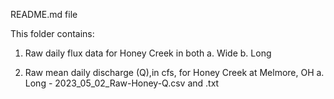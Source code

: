 README.md file

This folder contains:
1. Raw daily flux data for Honey Creek in both 
  a. Wide
  b. Long
  
2. Raw mean daily discharge (Q),in cfs, for Honey Creek at Melmore, OH
  a. Long - 2023_05_02_Raw-Honey-Q.csv and .txt